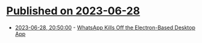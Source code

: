 # [Published on 2023-06-28](index.md)

* [2023-06-28, 20:50:00](https://tech.slashdot.org/story/23/06/28/2016258/whatsapp-kills-off-the-electron-based-desktop-app?utm_source=rss1.0mainlinkanon&utm_medium=feed) - [WhatsApp Kills Off the Electron-Based Desktop App](https://tech.slashdot.org/story/23/06/28/2016258/whatsapp-kills-off-the-electron-based-desktop-app?utm_source=rss1.0mainlinkanon&utm_medium=feed)
